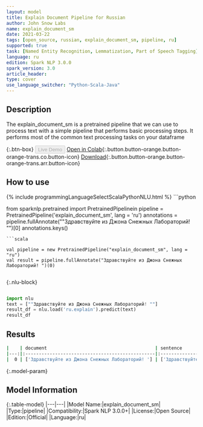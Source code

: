 ```yaml
---
layout: model
title: Explain Document Pipeline for Russian
author: John Snow Labs
name: explain_document_sm
date: 2021-03-22
tags: [open_source, russian, explain_document_sm, pipeline, ru]
supported: true
task: [Named Entity Recognition, Lemmatization, Part of Speech Tagging]
language: ru
edition: Spark NLP 3.0.0
spark_version: 3.0
article_header:
type: cover
use_language_switcher: "Python-Scala-Java"
---
```


## Description

The explain_document_sm is a pretrained pipeline that we can use to process text with a simple pipeline that performs basic processing steps.
It performs most of the common text processing tasks on your dataframe

{:.btn-box}
<button class="button button-orange" disabled>Live Demo</button>
[Open in Colab](https://colab.research.google.com/github/JohnSnowLabs/spark-nlp-workshop/blob/2da56c087da53a2fac1d51774d49939e05418e57/jupyter/annotation/english/explain-document-dl/Explain%20Document%20DL.ipynb){:.button.button-orange.button-orange-trans.co.button-icon}
[Download](https://s3.amazonaws.com/auxdata.johnsnowlabs.com/public/models/explain_document_sm_ru_3.0.0_3.0_1616422668270.zip){:.button.button-orange.button-orange-trans.arr.button-icon}

## How to use



<div class="tabs-box" markdown="1">
{% include programmingLanguageSelectScalaPythonNLU.html %}
```python

from sparknlp.pretrained import PretrainedPipelinein
pipeline = PretrainedPipeline('explain_document_sm', lang = 'ru')
annotations =  pipeline.fullAnnotate(""Здравствуйте из Джона Снежных Лабораторий! "")[0]
annotations.keys()

```
```scala

val pipeline = new PretrainedPipeline("explain_document_sm", lang = "ru")
val result = pipeline.fullAnnotate("Здравствуйте из Джона Снежных Лабораторий! ")(0)


```

{:.nlu-block}
```python

import nlu
text = [""Здравствуйте из Джона Снежных Лабораторий! ""]
result_df = nlu.load('ru.explain').predict(text)
result_df

```
</div>

## Results

```bash
|    | document                                        | sentence                                       | token                                                      | lemma                                                      | pos                                        | embeddings                   | ner                                   | entities                       |
|---:|:------------------------------------------------|:-----------------------------------------------|:-----------------------------------------------------------|:-----------------------------------------------------------|:-------------------------------------------|:-----------------------------|:--------------------------------------|:-------------------------------|
|  0 | ['Здравствуйте из Джона Снежных Лабораторий! '] | ['Здравствуйте из Джона Снежных Лабораторий!'] | ['Здравствуйте', 'из', 'Джона', 'Снежных', 'Лабораторий!'] | ['здравствовать', 'из', 'Джон', 'Снежных', 'Лабораторий!'] | ['NOUN', 'ADP', 'PROPN', 'PROPN', 'PROPN'] | [[0.0, 0.0, 0.0, 0.0,.,...]] | ['O', 'O', 'B-PER', 'I-PER', 'I-PER'] | ['Джона Снежных Лабораторий!'] |
```

{:.model-param}
## Model Information

{:.table-model}
|---|---|
|Model Name:|explain_document_sm|
|Type:|pipeline|
|Compatibility:|Spark NLP 3.0.0+|
|License:|Open Source|
|Edition:|Official|
|Language:|ru|